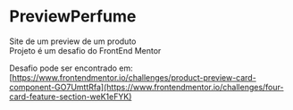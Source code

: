 # PreviewPerfume
 Site de um preview de um produto  
 Projeto é um desafio do FrontEnd Mentor  

 Desafio pode ser encontrado em: [https://www.frontendmentor.io/challenges/product-preview-card-component-GO7UmttRfa](https://www.frontendmentor.io/challenges/four-card-feature-section-weK1eFYK)